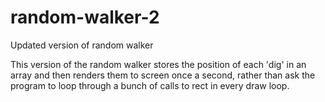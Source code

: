 # random-walker-2
Updated version of random walker

This version of the random walker stores the position of each 'dig' in an array and then renders them to screen once a second, rather than ask the program to loop through a bunch of calls to rect in every draw loop.
